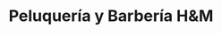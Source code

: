 ---
title: "Peluquería y Barbería H&M"
url: /manizales/peluqueria-y-barberia-hundm/
shop: peluquería
---